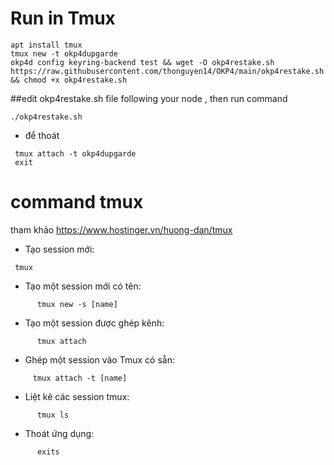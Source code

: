 # Run in Tmux
```
apt install tmux
tmux new -t okp4dupgarde
okp4d config keyring-backend test && wget -O okp4restake.sh https://raw.githubusercontent.com/thonguyen14/OKP4/main/okp4restake.sh && chmod +x okp4restake.sh
```
##edit okp4restake.sh file following your node , then run command 
```
./okp4restake.sh
 ```   
- để thoát 
```
 tmux attach -t okp4dupgarde  
 exit
 ```
# command tmux
 tham khảo https://www.hostinger.vn/huong-dan/tmux
- Tạo session mới:
```
 tmux
 ```
- Tạo một session mới có tên:
```
      tmux new -s [name]
```
- Tạo một session được ghép kênh:
```
      tmux attach 
```
- Ghép một session vào Tmux có sẵn:
```
     tmux attach -t [name]
```
- Liệt kê các session tmux:
```
      tmux ls
```
- Thoát ứng dụng:
```
      exits
 ```
 
